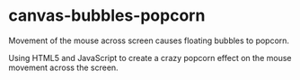 # canvas-bubbles-popcorn
Movement of the mouse across screen causes floating bubbles to popcorn.

Using HTML5 and JavaScript to create a crazy popcorn effect on the mouse movement across the screen.
